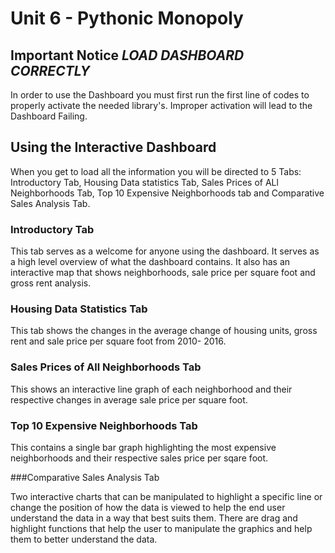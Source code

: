 # Unit 6 - Pythonic Monopoly

## Important Notice *LOAD DASHBOARD CORRECTLY*

In order to use the Dashboard you must first run the first line of codes to properly activate the needed library's. Improper activation will lead to the Dashboard Failing. 

## Using the Interactive Dashboard

When you get to load all the information you will be directed to 5 Tabs: Introductory Tab, Housing Data statistics Tab, Sales Prices of ALl Neighborhoods Tab, Top 10 Expensive Neighborhoods tab and Comparative Sales Analysis Tab.

### Introductory Tab

This tab serves as a welcome for anyone using the dashboard. It serves as a high level overview of what the dashboard contains. It also has an interactive map that shows neighborhoods, sale price per square foot and gross rent analysis. 

### Housing Data Statistics Tab

This tab shows the changes in the average change of housing units, gross rent and sale price per square foot from 2010- 2016. 

### Sales Prices of All Neighborhoods Tab

This shows an interactive line graph of each neighborhood and their respective changes in average sale price per square foot. 

### Top 10 Expensive Neighborhoods Tab

This contains a single bar graph highlighting the most expensive neighborhoods and their respective sales price per sqare foot. 

###Comparative Sales Analysis Tab

Two interactive charts that can be manipulated to highlight a specific line or change the position of how the data is viewed to help the end user understand the data in a way that best suits them. There are drag and highlight functions that help the user to manipulate the graphics and help them to better understand the data. 
